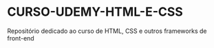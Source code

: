 # CURSO-UDEMY-HTML-E-CSS
Repositório dedicado ao curso de HTML, CSS e outros frameworks de front-end
